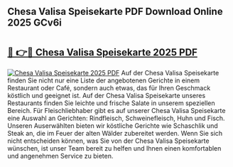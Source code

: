 ## Chesa Valisa Speisekarte PDF Download Online 2025 GCv6i

# <h2><a href="http://gcd4px.nevu.top/?p=Chesa+Valisa+Speisekarte">🔗 👉🔴 Chesa Valisa Speisekarte 2025 PDF</a></h2>

[![Chesa Valisa Speisekarte 2025 PDF](https://i.imgur.com/dBaPXMq.png)](http://gcd4px.nevu.top/?p=Chesa+Valisa+Speisekarte)
Auf der Chesa Valisa Speisekarte finden Sie nicht nur eine Liste der angebotenen Gerichte in einem Restaurant oder Café, sondern auch etwas, das für Ihren Geschmack köstlich und geeignet ist. Auf der Chesa Valisa Speisekarte unseres Restaurants finden Sie leichte und frische Salate in unserem speziellen Bereich. Für Fleischliebhaber gibt es auf unserer Chesa Valisa Speisekarte eine Auswahl an Gerichten: Rindfleisch, Schweinefleisch, Huhn und Fisch. Unseren Auserwählten bieten wir köstliche Gerichte wie Schaschlik und Steak an, die im Feuer der alten Wälder zubereitet werden. Wenn Sie sich nicht entscheiden können, was Sie von der Chesa Valisa Speisekarte wünschen, ist unser Team bereit zu helfen und Ihnen einen komfortablen und angenehmen Service zu bieten.
